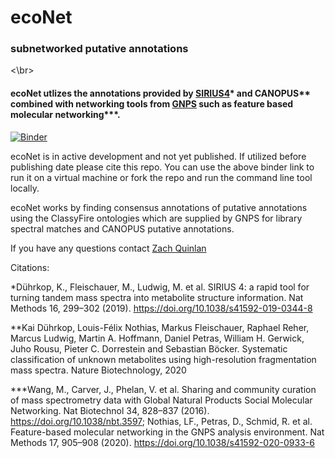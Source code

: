 # ecoNet 
### subnetworked putative annotations
 <\br>
#### ecoNet utlizes the annotations provided by [SIRIUS4](https://bio.informatik.uni-jena.de/software/)* and CANOPUS** combined with networking tools from [GNPS](https://gnps.ucsd.edu/ProteoSAFe/static/gnps-splash.jsp) such as feature based molecular networking***.

[![Binder](https://mybinder.org/badge_logo.svg)](https://mybinder.org/v2/gh/Zquinlan/ecoNet/HEAD?labpath=src%2FecoNetRun.ipynb)

ecoNet is in active development and not yet published. If utilized before publishing date please cite this repo. You can use the above binder link to run it on a virtual machine or fork the repo and run the command line tool locally. 

ecoNet works by finding consensus annotations of putative annotations using the ClassyFire ontologies which are supplied by GNPS for library spectral matches and CANOPUS putative annotations. 

If you have any questions contact [Zach Quinlan](mailto:zquinlan@gmail.com)


Citations:

*Dührkop, K., Fleischauer, M., Ludwig, M. et al. SIRIUS 4: a rapid tool for turning tandem mass spectra into metabolite structure information. Nat Methods 16, 299–302 (2019). https://doi.org/10.1038/s41592-019-0344-8

**Kai Dührkop, Louis-Félix Nothias, Markus Fleischauer, Raphael Reher, Marcus Ludwig, Martin A. Hoffmann, Daniel Petras, William H. Gerwick, Juho Rousu, Pieter C. Dorrestein and Sebastian Böcker. Systematic classification of unknown metabolites using high-resolution fragmentation mass spectra. Nature Biotechnology, 2020

***Wang, M., Carver, J., Phelan, V. et al. Sharing and community curation of mass spectrometry data with Global Natural Products Social Molecular Networking. Nat Biotechnol 34, 828–837 (2016). https://doi.org/10.1038/nbt.3597; Nothias, LF., Petras, D., Schmid, R. et al. Feature-based molecular networking in the GNPS analysis environment. Nat Methods 17, 905–908 (2020). https://doi.org/10.1038/s41592-020-0933-6
